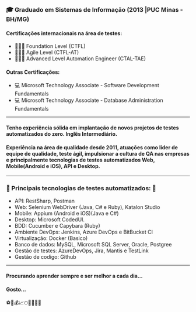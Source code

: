 
### 🎓 Graduado em Sistemas de Informação (2013 |PUC Minas - BH/MG)

#### Certificações internacionais na área de testes: 
  - 🔎👨‍💻 Foundation Level (CTFL) 
  - 🔎👨‍💻 Agile Level (CTFL-AT) 
  - 🔎👨‍💻 Advanced Level Automation Engineer (CTAL-TAE) 
#### Outras Certificações: 
  - 💻 Microsoft Technology Associate - Software Development Fundamentals
  - 💻 Microsoft Technology Associate - Database Administration Fundamentals 
---------------------------------
#### Tenho experiência sólida em implantação de novos projetos de testes automatizados do zero. Inglês Intermediário.
#### Experiência na área de qualidade desde 2011, atuações como lider de equipe de qualidade, teste ágil, impulsionar a cultura de QA nas empresas e principalmente tecnologias de testes automatizados Web, Mobile(Android e iOS), API e Desktop. 

------------------------------------------------------------------
### 🦾 Principais tecnologias de testes automatizados: 🤖
  - API: RestSharp, Postman
  - Web: Selenium WebDriver (Java, C# e Ruby), Katalon Studio
  - Mobile: Appium (Android e iOS)(Java e C#)
  - Desktop: Microsoft CodedUI.
  - BDD: Cucumber e Capybara (Ruby)
  - Ambiente DevOps: Jenkins, Azure DevOps e BitBucket CI
  - Virtualização: Docker (Basico)
  - Banco de dados: MySQL, Microsoft SQL Server, Oracle, Postgree
  - Gestão de testes: AzureDevOps, Jira, Mantis e TestLink
  - Gestão de codigo: Github

---------------------------------
#### Procurando aprender sempre e ser melhor a cada dia...

#### Gosto...
⚽🎵💰📈⏱🦾🏃‍♂️👋
